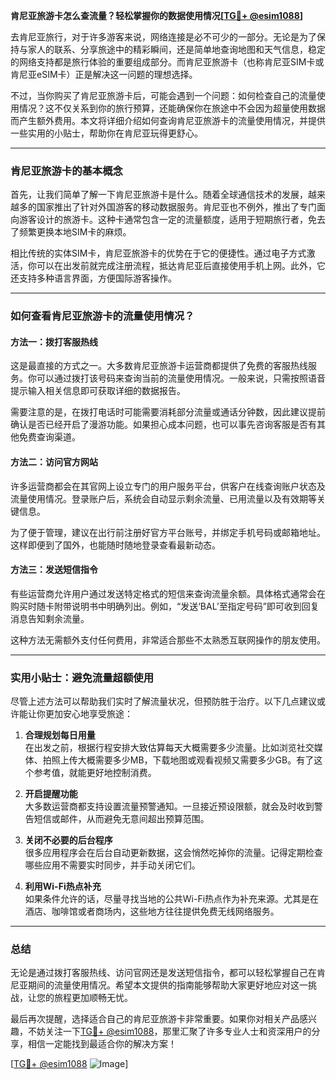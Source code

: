 **肯尼亚旅游卡怎么查流量？轻松掌握你的数据使用情况[[TG💪+ @esim1088](https://t.me/s/esim1088)]**

去肯尼亚旅行，对于许多游客来说，网络连接是必不可少的一部分。无论是为了保持与家人的联系、分享旅途中的精彩瞬间，还是简单地查询地图和天气信息，稳定的网络支持都是旅行体验的重要组成部分。而肯尼亚旅游卡（也称肯尼亚SIM卡或肯尼亚eSIM卡）正是解决这一问题的理想选择。

不过，当你购买了肯尼亚旅游卡后，可能会遇到一个问题：如何检查自己的流量使用情况？这不仅关系到你的旅行预算，还能确保你在旅途中不会因为超量使用数据而产生额外费用。本文将详细介绍如何查询肯尼亚旅游卡的流量使用情况，并提供一些实用的小贴士，帮助你在肯尼亚玩得更舒心。

---

### 肯尼亚旅游卡的基本概念

首先，让我们简单了解一下肯尼亚旅游卡是什么。随着全球通信技术的发展，越来越多的国家推出了针对外国游客的移动数据服务。肯尼亚也不例外，推出了专门面向游客设计的旅游卡。这种卡通常包含一定的流量额度，适用于短期旅行者，免去了频繁更换本地SIM卡的麻烦。

相比传统的实体SIM卡，肯尼亚旅游卡的优势在于它的便捷性。通过电子方式激活，你可以在出发前就完成注册流程，抵达肯尼亚后直接使用手机上网。此外，它还支持多种语言界面，方便国际游客操作。

---

### 如何查看肯尼亚旅游卡的流量使用情况？

#### 方法一：拨打客服热线
这是最直接的方式之一。大多数肯尼亚旅游卡运营商都提供了免费的客服热线服务。你可以通过拨打该号码来查询当前的流量使用情况。一般来说，只需按照语音提示输入相关信息即可获取详细的数据报告。

需要注意的是，在拨打电话时可能需要消耗部分流量或通话分钟数，因此建议提前确认是否已经开启了漫游功能。如果担心成本问题，也可以事先咨询客服是否有其他免费查询渠道。

#### 方法二：访问官方网站
许多运营商都会在其官网上设立专门的用户服务平台，供客户在线查询账户状态及流量使用情况。登录账户后，系统会自动显示剩余流量、已用流量以及有效期等关键信息。

为了便于管理，建议在出行前注册好官方平台账号，并绑定手机号码或邮箱地址。这样即便到了国外，也能随时随地登录查看最新动态。

#### 方法三：发送短信指令
有些运营商允许用户通过发送特定格式的短信来查询流量余额。具体格式通常会在购买时随卡附带说明书中明确列出。例如，“发送‘BAL’至指定号码”即可收到回复消息告知剩余流量。

这种方法无需额外支付任何费用，非常适合那些不太熟悉互联网操作的朋友使用。

---

### 实用小贴士：避免流量超额使用

尽管上述方法可以帮助我们实时了解流量状况，但预防胜于治疗。以下几点建议或许能让你更加安心地享受旅途：

1. **合理规划每日用量**  
   在出发之前，根据行程安排大致估算每天大概需要多少流量。比如浏览社交媒体、拍照上传大概需要多少MB，下载地图或观看视频又需要多少GB。有了这个参考值，就能更好地控制消费。

2. **开启提醒功能**  
   大多数运营商都支持设置流量预警通知。一旦接近预设限额，就会及时收到警告短信或邮件，从而避免无意间超出预算范围。

3. **关闭不必要的后台程序**  
   很多应用程序会在后台自动更新数据，这会悄然吃掉你的流量。记得定期检查哪些应用不需要实时同步，并手动关闭它们。

4. **利用Wi-Fi热点补充**  
   如果条件允许的话，尽量寻找当地的公共Wi-Fi热点作为补充来源。尤其是在酒店、咖啡馆或者商场内，这些地方往往提供免费无线网络服务。

---

### 总结

无论是通过拨打客服热线、访问官网还是发送短信指令，都可以轻松掌握自己在肯尼亚期间的流量使用情况。希望本文提供的指南能够帮助大家更好地应对这一挑战，让您的旅程更加顺畅无忧。

最后再次提醒，选择适合自己的肯尼亚旅游卡非常重要。如果你对相关产品感兴趣，不妨关注一下[TG💪+ @esim1088](https://t.me/s/esim1088)，那里汇聚了许多专业人士和资深用户的分享，相信一定能找到最适合你的解决方案！

[[TG💪+ @esim1088](https://t.me/s/esim1088) ![Image](https://i.postimg.cc/4NQfJmqS/Snipaste-2025-05-13-00-14-12.png)]
